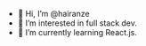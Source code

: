 - 👋 Hi, I’m @hairanze
- 👀 I’m interested in full stack dev. 
- 🌱 I’m currently learning React.js. 

<!---
hairanze/hairanze is a ✨ special ✨ repository because its `README.md` (this file) appears on your GitHub profile.
You can click the Preview link to take a look at your changes.
--->
